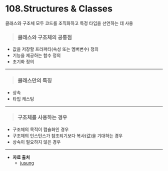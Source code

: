 # 108.Structures & Classes
클래스와 구조체 모두 코드를 조직화하고 특정 타입을 선언하는 데 사용

> ### 클래스와 구조체의 공통점
* 값을 저장할 프라퍼티(속성 또는 멤버변수) 정의
* 기능을 제공하는 함수 정의
* 초기화 정의

***

> ### 클래스만의 특징
* 상속
* 타입 캐스팅

***

> ### 구조체를 사용하는 경우
* 구조체의 목적이 캡슐화인 경우
* 구조체의 인스턴스가 참조되기보다 복사(값)을 기대하는 경우
* 상속이 필요하지 않은 경우

***

* **자료 출처**
   - [jusung](https://jusung.gitbook.io/the-swift-language-guide/language-guide/09-classes-and-structures)